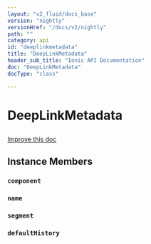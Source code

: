 ```yaml
---
layout: "v2_fluid/docs_base"
version: "nightly"
versionHref: "/docs/v2/nightly"
path: ""
category: api
id: "deeplinkmetadata"
title: "DeepLinkMetadata"
header_sub_title: "Ionic API Documentation"
doc: "DeepLinkMetadata"
docType: "class"

---
```










<h1 class="api-title">
<a class="anchor" name="deep-link-metadata" href="#deep-link-metadata"></a>

DeepLinkMetadata





</h1>

<a class="improve-v2-docs" href="http://github.com/driftyco/ionic/edit/master//Users/briandennis/Ionic/ionic/src/navigation/nav-util.ts#L92">
Improve this doc
</a>










<!-- @usage tag -->


<!-- @property tags -->



<!-- instance methods on the class -->

<h2><a class="anchor" name="instance-members" href="#instance-members"></a>Instance Members</h2>

<div id="component"></div>

<h3>
<a class="anchor" name="component" href="#component"></a>
<code>component</code>
  

</h3>












<div id="name"></div>

<h3>
<a class="anchor" name="name" href="#name"></a>
<code>name</code>
  

</h3>












<div id="segment"></div>

<h3>
<a class="anchor" name="segment" href="#segment"></a>
<code>segment</code>
  

</h3>












<div id="defaultHistory"></div>

<h3>
<a class="anchor" name="defaultHistory" href="#defaultHistory"></a>
<code>defaultHistory</code>
  

</h3>















<!-- related link --><!-- end content block -->


<!-- end body block -->

